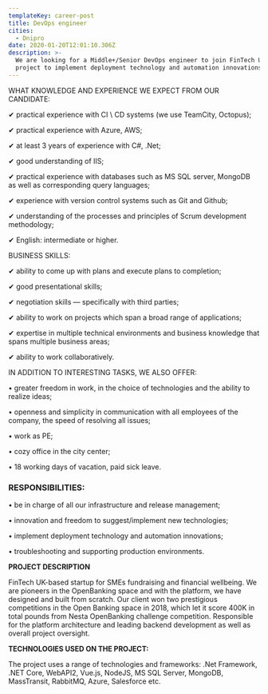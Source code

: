 ```yaml
---
templateKey: career-post
title: DevOps engineer
cities:
  - Dnipro
date: 2020-01-20T12:01:10.306Z
description: >-
  We are looking for a Middle+/Senior DevOps engineer to join FinTech UK-based
  project to implement deployment technology and automation innovations.
---
```

<!--StartFragment-->

WHAT KNOWLEDGE AND EXPERIENCE WE EXPECT FROM OUR CANDIDATE:

✔ practical experience with CI \ CD systems (we use TeamCity, Octopus);

✔ practical experience with Azure, AWS;

✔ at least 3 years of experience with C#, .Net;

✔ good understanding of IIS;

✔ practical experience with databases such as MS SQL server, MongoDB as well as corresponding query languages;

✔ experience with version control systems such as Git and Github;

✔ understanding of the processes and principles of Scrum development methodology;

✔ English: intermediate or higher.

BUSINESS SKILLS:

✔ ability to come up with plans and execute plans to completion;

✔ good presentational skills;

✔ negotiation skills — specifically with third parties;

✔ ability to work on projects which span a broad range of applications;

✔ expertise in multiple technical environments and business knowledge that spans multiple business areas;

✔ ability to work collaboratively.

IN ADDITION TO INTERESTING TASKS, WE ALSO OFFER:

• greater freedom in work, in the choice of technologies and the ability to realize ideas;

• openness and simplicity in communication with all employees of the company, the speed of resolving all issues;

• work as PE;

• cozy office in the city center;

• 18 working days of vacation, paid sick leave.

### RESPONSIBILITIES:

• be in charge of all our infrastructure and release management;

• innovation and freedom to suggest/implement new technologies;

• implement deployment technology and automation innovations;

• troubleshooting and supporting production environments.

**PROJECT DESCRIPTION**

FinTech UK-based startup for SMEs fundraising and financial wellbeing. We are pioneers in the OpenBanking space and with the platform, we have designed and built from scratch. Our client won two prestigious competitions in the Open Banking space in 2018, which let it score 400K in total pounds from Nesta OpenBanking challenge competition. Responsible for the platform architecture and leading backend development as well as overall project oversight.

**TECHNOLOGIES USED ON THE PROJECT:**

The project uses a range of technologies and frameworks: .Net Framework, .NET Core, WebAPI2, Vue.js, NodeJS, MS SQL Server, MongoDB, MassTransit, RabbitMQ, Azure, Salesforce etc.

<!--EndFragment-->
